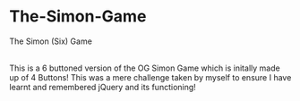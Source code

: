 # The-Simon-Game
The Simon (Six) Game<br><br>

This is a  6 buttoned version of the OG Simon Game which is initally made up of 4 Buttons! This was a mere challenge taken by myself to ensure I have learnt and remembered jQuery and its functioning!
